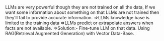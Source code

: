 LLMs are very powerful though they are not trained on all the data, If we want some information about something on that LLMs are not trained then they’ll fail to provide accurate information.
  =>LLMs knowledge base is limited to the training data
  =>LLMs predict or extrapolate answers when facts are not available.
=>Solution:-
        Fine-tune LLM on that data.
        Using RAG(Retrieval Augmented Generation) with Vector Data-Base. 



